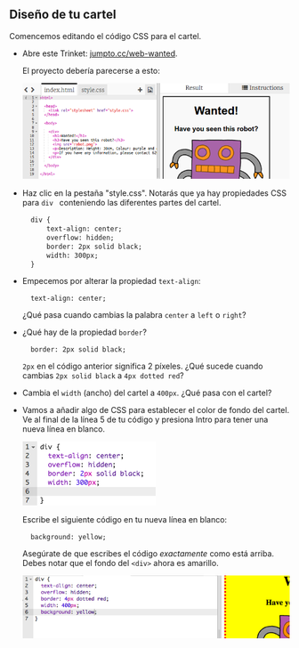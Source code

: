 ## Diseño de tu cartel

Comencemos editando el código CSS para el cartel.

+ Abre este Trinket: <a target="_blank" href="http://jumpto.cc/web-wanted">jumpto.cc/web-wanted</a>.
    
    El proyecto debería parecerse a esto:
    
    ![captura de pantalla](images/wanted-starter.png)

+ Haz clic en la pestaña "style.css". Notarás que ya hay propiedades CSS para `div ` conteniendo las diferentes partes del cartel.
    
        div {
            text-align: center;
            overflow: hidden;
            border: 2px solid black;
            width: 300px;
        }   
        

+ Empecemos por alterar la propiedad `text-align`:
    
        text-align: center;
        
    
    ¿Qué pasa cuando cambias la palabra `center` a `left` o `right`?

+ ¿Qué hay de la propiedad `border`?
    
        border: 2px solid black;
        
    
    `2px` en el código anterior significa 2 píxeles. ¿Qué sucede cuando cambias `2px solid black` a `4px dotted red`?

+ Cambia el `width` (ancho) del cartel a `400px`. ¿Qué pasa con el cartel?

+ Vamos a añadir algo de CSS para establecer el color de fondo del cartel. Ve al final de la línea 5 de tu código y presiona Intro para tener una nueva línea en blanco.
    
    ![captura de pantalla](images/wanted-newline.png)
    
    Escribe el siguiente código en tu nueva línea en blanco:
    
        background: yellow;
        
    
    Asegúrate de que escribes el código *exactamente* como está arriba. Debes notar que el fondo del `<div>` ahora es amarillo.
    
    ![captura de pantalla](images/wanted-background.png)